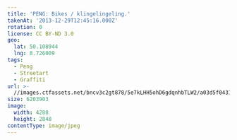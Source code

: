 ```yaml
---
title: 'PENG: Bikes / klingelingeling.'
takenAt: '2013-12-29T12:45:16.000Z'
rotation: 0
license: CC BY-ND 3.0
geo:
  lat: 50.108944
  lng: 8.726009
tags:
  - Peng
  - Streetart
  - Graffiti
url: >-
  //images.ctfassets.net/bncv3c2gt878/5e7kLHH5ohD6gdqnhbTLW2/a03d5f04317fcb5a37c59541f74b73a3/peng-bikes--klingelingeling_11625324063_o
size: 6203903
image:
  width: 4288
  height: 2848
contentType: image/jpeg
---
```



